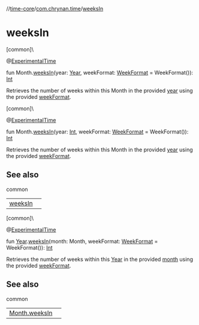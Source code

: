 //[time-core](../../index.md)/[com.chrynan.time](index.md)/[weeksIn](weeks-in.md)

# weeksIn

[common]\

@[ExperimentalTime](https://kotlinlang.org/api/latest/jvm/stdlib/kotlin.time/-experimental-time/index.html)

fun Month.[weeksIn](weeks-in.md)(year: [Year](-year/index.md), weekFormat: [WeekFormat](-week-format/index.md) = WeekFormat()): [Int](https://kotlinlang.org/api/latest/jvm/stdlib/kotlin/-int/index.html)

Retrieves the number of weeks within this Month in the provided [year](weeks-in.md) using the provided [weekFormat](weeks-in.md).

[common]\

@[ExperimentalTime](https://kotlinlang.org/api/latest/jvm/stdlib/kotlin.time/-experimental-time/index.html)

fun Month.[weeksIn](weeks-in.md)(year: [Int](https://kotlinlang.org/api/latest/jvm/stdlib/kotlin/-int/index.html), weekFormat: [WeekFormat](-week-format/index.md) = WeekFormat()): [Int](https://kotlinlang.org/api/latest/jvm/stdlib/kotlin/-int/index.html)

Retrieves the number of weeks within this Month in the provided [year](weeks-in.md) using the provided [weekFormat](weeks-in.md).

## See also

common

| | |
|---|---|
| [weeksIn](weeks-in.md) |  |

[common]\

@[ExperimentalTime](https://kotlinlang.org/api/latest/jvm/stdlib/kotlin.time/-experimental-time/index.html)

fun [Year](-year/index.md).[weeksIn](weeks-in.md)(month: Month, weekFormat: [WeekFormat](-week-format/index.md) = WeekFormat()): [Int](https://kotlinlang.org/api/latest/jvm/stdlib/kotlin/-int/index.html)

Retrieves the number of weeks within this [Year](-year/index.md) in the provided [month](weeks-in.md) using the provided [weekFormat](weeks-in.md).

## See also

common

| | |
|---|---|
| [Month.weeksIn](weeks-in.md) |  |
